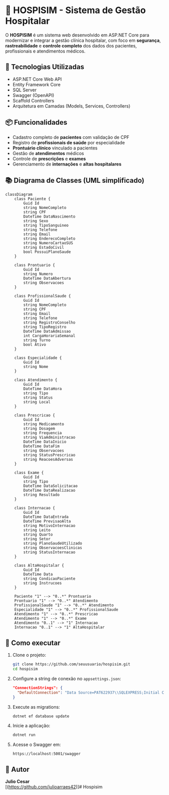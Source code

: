 # 🏥 HOSPISIM - Sistema de Gestão Hospitalar

O **HOSPISIM** é um sistema web desenvolvido em ASP.NET Core para modernizar e integrar a gestão clínica hospitalar, com foco em **segurança**, **rastreabilidade** e **controle completo** dos dados dos pacientes, profissionais e atendimentos médicos.

## 🔧 Tecnologias Utilizadas

- ASP.NET Core Web API
- Entity Framework Core
- SQL Server
- Swagger (OpenAPI)
- Scaffold Controllers
- Arquitetura em Camadas (Models, Services, Controllers)

## 📦 Funcionalidades

- Cadastro completo de **pacientes** com validação de CPF
- Registro de **profissionais de saúde** por especialidade
- **Prontuário clínico** vinculado a pacientes
- Gestão de **atendimentos** médicos
- Controle de **prescrições** e **exames**
- Gerenciamento de **internações** e **altas hospitalares**

## 📚 Diagrama de Classes (UML simplificado)

```mermaid
classDiagram
    class Paciente {
        Guid Id
        string NomeCompleto
        string CPF
        DateTime DataNascimento
        string Sexo
        string TipoSanguineo
        string Telefone
        string Email
        string EnderecoCompleto
        string NumeroCartaoSUS
        string EstadoCivil
        bool PossuiPlanoSaude
    }

    class Prontuario {
        Guid Id
        string Numero
        DateTime DataAbertura
        string Observacoes
    }

    class ProfissionalSaude {
        Guid Id
        string NomeCompleto
        string CPF
        string Email
        string Telefone
        string RegistroConselho
        string TipoRegistro
        DateTime DataAdmissao
        int CargaHorariaSemanal
        string Turno
        bool Ativo
    }

    class Especialidade {
        Guid Id
        string Nome
    }

    class Atendimento {
        Guid Id
        DateTime DataHora
        string Tipo
        string Status
        string Local
    }

    class Prescricao {
        Guid Id
        string Medicamento
        string Dosagem
        string Frequencia
        string ViaAdministracao
        DateTime DataInicio
        DateTime DataFim
        string Observacoes
        string StatusPrescricao
        string ReacoesAdversas
    }

    class Exame {
        Guid Id
        string Tipo
        DateTime DataSolicitacao
        DateTime DataRealizacao
        string Resultado
    }

    class Internacao {
        Guid Id
        DateTime DataEntrada
        DateTime PrevisaoAlta
        string MotivoInternacao
        string Leito
        string Quarto
        string Setor
        string PlanoSaudeUtilizado
        string ObservacoesClinicas
        string StatusInternacao
    }

    class AltaHospitalar {
        Guid Id
        DateTime Data
        string CondicaoPaciente
        string Instrucoes
    }

    Paciente "1" --> "0..*" Prontuario
    Prontuario "1" --> "0..*" Atendimento
    ProfissionalSaude "1" --> "0..*" Atendimento
    Especialidade "1" --> "0..*" ProfissionalSaude
    Atendimento "1" --> "0..*" Prescricao
    Atendimento "1" --> "0..*" Exame
    Atendimento "0..1" --> "1" Internacao
    Internacao "0..1" --> "1" AltaHospitalar
```

## 🚀 Como executar

1. Clone o projeto:
   ```bash
   git clone https://github.com/seuusuario/hospisim.git
   cd hospisim
   ```

2. Configure a string de conexão no `appsettings.json`:
   ```json
   "ConnectionStrings": {
     "DefaultConnection": "Data Source=PAT622937\\SQLEXPRESS;Initial Catalog=Hospisim;Integrated Security=True;Encrypt=False"
   }
   ```

3. Execute as migrations:
   ```bash
   dotnet ef database update
   ```

4. Inicie a aplicação:
   ```bash
   dotnet run
   ```

5. Acesse o Swagger em:
   ```
   https://localhost:5001/swagger
   ```

## 📌 Autor

**Julio Cesar**  
[(https://github.com/julioarraes42)]# Hospisim
